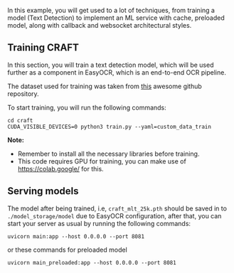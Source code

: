 In this example, you will get used to a lot of techniques, from training a model 
(Text Detection) to implement an ML service with cache, preloaded model, along with callback and websocket architectural styles.

## Training CRAFT

In this section, you will train a text detection model, which will be used further as a component in EasyOCR, which is an end-to-end OCR pipeline. 

The dataset used for training was taken from [this](https://github.com/manhph2211/BKAI-Challenge-Vietnamese-OCR/tree/main#chu%E1%BA%A9n-b%E1%BB%8B-d%E1%BB%AF-li%E1%BB%87u) awesome github repository.

To start training, you will run the following commands:
```shell
cd craft
CUDA_VISIBLE_DEVICES=0 python3 train.py --yaml=custom_data_train
```

**Note:** 
- Remember to install all the necessary libraries before training.
- This code requires GPU for training, you can make use of https://colab.google/ for this.

## Serving models

The model after being trained, i.e, `craft_mlt_25k.pth` should be saved in to `./model_storage/model` due to EasyOCR configuration,
after that, you can start your server as usual by running the following commands:

```shell
uvicorn main:app --host 0.0.0.0 --port 8081
```

or these commands for preloaded model
```shell
uvicorn main_preloaded:app --host 0.0.0.0 --port 8081
```